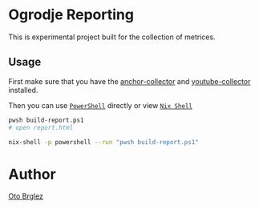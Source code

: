 # Ogrodje Reporting

This is experimental project built for the collection of metrices.

## Usage

First make sure that you have the [anchor-collector] and [youtube-collector] installed.

Then you can use [`PowerShell`][powershell] directly or view [`Nix Shell`][nix-shell]

```bash
pwsh build-report.ps1
# open report.html
```

```bash
nix-shell -p powershell --run "pwsh build-report.ps1"
```

# Author

[Oto Brglez](https://github.com/otobrglez)

[anchor-collector]: https://github.com/otobrglez/anchor-collector
[youtube-collector]: https://github.com/otobrglez/youtube-collector
[powershell]: https://learn.microsoft.com/en-us/powershell/
[nix-shell]: https://nixos.org/manual/nix/stable/command-ref/nix-shell.html